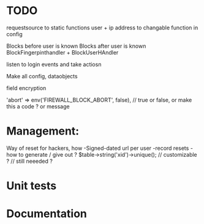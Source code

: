 # TODO
requestsource to static functions
user + ip address to changable function in config

Blocks before user is known
Blocks after user is known
BlockFingerpinthandler + BlockUserHAndler

listen to login events and take actiosn

Make all config, dataobjects

field encryption


'abort' => env('FIREWALL_BLOCK_ABORT', false), // true or false, or make this a code ? or message

# Management:
Way of reset for hackers, how
-Signed-dated url per user
-record resets
-how to generate / give out ?
$table->string('xid')->unique(); // customizable ? // still neeeded ?

# Unit tests

# Documentation
